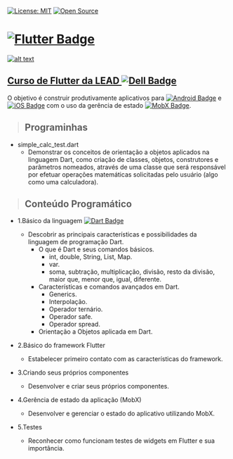 [![License: MIT](https://img.shields.io/badge/License-MIT-yellow.svg)](https://opensource.org/licenses/MIT)
[![Open Source](https://badges.frapsoft.com/os/v1/open-source.svg?v=103)](https://opensource.org/)

# **[![Flutter Badge](https://img.shields.io/badge/Flutter-02569B?style=flat-square&logo=Flutter&logoColor=white&link=https://flutter.dev/)](https://flutter.dev/)**

[![alt text](http://leadfortaleza.com.br/dal/wp-content/uploads/2020/07/Flutter_Prancheta-1-c%C3%B3pia-3-e1597146254168.png "Link para o curso")](http://leadfortaleza.com.br/dal/?cp_cursos=/flutter/)

## [**Curso de Flutter da LEAD ![Dell Badge](https://img.shields.io/badge/Dell-007DB8?style=flat-square&logo=Dell&logoColor=white)**](http://leadfortaleza.com.br/dal/?cp_cursos=/machine-learning/)

O objetivo é construir produtivamente aplicativos para [![Android Badge](https://img.shields.io/badge/Android-3DDC84?style=flat-square&logo=Android&logoColor=white&link=https://developer.android.com/studio)](https://developer.android.com/studio) e [![iOS Badge](https://img.shields.io/badge/-000000?style=flat-square&logo=iOS&logoColor=white&link=https://developer.apple.com/ios/)](https://developer.apple.com/ios/) com o uso da gerência de estado [![MobX Badge](https://img.shields.io/badge/MobX-FF9955?style=flat-square&logo=MobX&logoColor=white&link=https://mobx.js.org/README.html)](https://mobx.js.org/README.html). 

> ## Programinhas

* simple_calc_test.dart
  * Demonstrar os conceitos de orientação a objetos aplicados na linguagem Dart, como criação de classes, objetos, construtores e parâmetros nomeados, através de uma classe que será responsável por efetuar operações matemáticas solicitadas pelo usuário (algo como uma calculadora).  

> ## Conteúdo Programático

* 1.Básico da linguagem [![Dart Badge](https://img.shields.io/badge/Dart-0175C2?style=flat-square&logo=Dart&logoColor=white&link=https://dart.dev/)](https://dart.dev/)
  * Descobrir as principais características e possibilidades da linguagem de programação Dart.
    * O que é Dart e seus comandos básicos.
      * int, double, String, List, Map.
      * var.
      * soma, subtração, multiplicação, divisão, resto da divisão, maior que, menor que, igual, diferente.
    * Características e comandos avançados em Dart.
      * Generics.
      * Interpolação.
      * Operador ternário.
      * Operador safe.
      * Operador spread.
    * Orientação a Objetos aplicada em Dart.

* 2.Básico do framework Flutter
  * Estabelecer primeiro contato com as características do framework.

* 3.Criando seus próprios componentes
  * Desenvolver e criar seus próprios componentes.

* 4.Gerência de estado da aplicação (MobX)
  * Desenvolver e gerenciar o estado do aplicativo utilizando MobX.

* 5.Testes
  * Reconhecer como funcionam testes de widgets em Flutter e sua importância.
